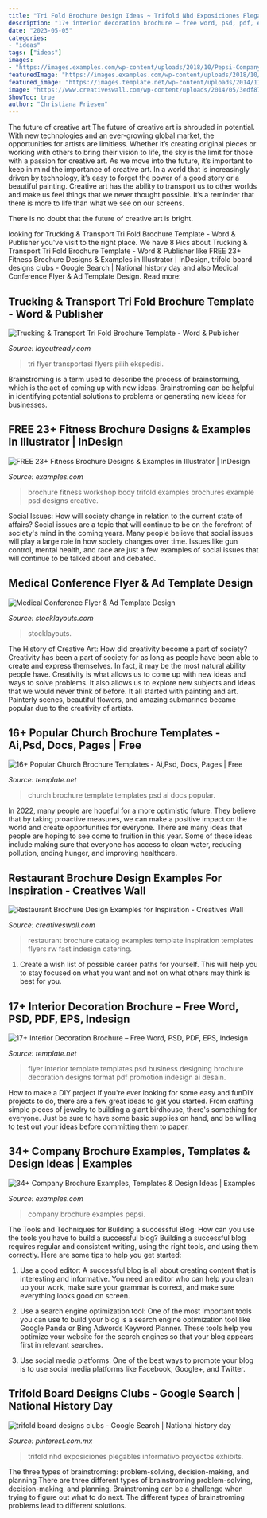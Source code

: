 ```yaml
---
title: "Tri Fold Brochure Design Ideas ~ Trifold Nhd Exposiciones Plegables Informativo Proyectos Exhibits"
description: "17+ interior decoration brochure – free word, psd, pdf, eps, indesign"
date: "2023-05-05"
categories:
- "ideas"
tags: ["ideas"]
images:
- "https://images.examples.com/wp-content/uploads/2018/10/Pepsi-Company-Brochure.jpg"
featuredImage: "https://images.examples.com/wp-content/uploads/2018/10/Pepsi-Company-Brochure.jpg"
featured_image: "https://images.template.net/wp-content/uploads/2014/11/26130407/Interior-Design-Flyer-Template.jpg"
image: "https://www.creativeswall.com/wp-content/uploads/2014/05/3edf875d3de7eaf5253220d6db156d76-d6ksq76-e1399309865675.jpg"
ShowToc: true
author: "Christiana Friesen"
---
```



The future of creative art
The future of creative art is shrouded in potential. With new technologies and an ever-growing global market, the opportunities for artists are limitless. Whether it’s creating original pieces or working with others to bring their vision to life, the sky is the limit for those with a passion for creative art.
As we move into the future, it’s important to keep in mind the importance of creative art. In a world that is increasingly driven by technology, it’s easy to forget the power of a good story or a beautiful painting. Creative art has the ability to transport us to other worlds and make us feel things that we never thought possible. It’s a reminder that there is more to life than what we see on our screens.

There is no doubt that the future of creative art is bright.

	

		
looking for Trucking &amp; Transport Tri Fold Brochure Template - Word &amp; Publisher you've visit to the right place. We have 8 Pics about Trucking &amp; Transport Tri Fold Brochure Template - Word &amp; Publisher like FREE 23+ Fitness Brochure Designs &amp; Examples in Illustrator | InDesign, trifold board designs clubs - Google Search | National history day and also Medical Conference Flyer &amp; Ad Template Design. Read more:
		
    
## Trucking &amp; Transport Tri Fold Brochure Template - Word &amp; Publisher

<img loading=lazy src="https://www.layoutready.com/images/superviews/AT0022301D-S.jpg" onerror="this.onerror=null;this.src='https://tse1.mm.bing.net/th?id=OIP.oZ8F46AFobi_85vg3nAt_wHaEl&amp;pid=15.1';" alt="Trucking &amp; Transport Tri Fold Brochure Template - Word &amp; Publisher">

_Source: layoutready.com_

>tri flyer transportasi flyers pilih ekspedisi. 

	

Brainstroming is a term used to describe the process of brainstorming, which is the act of coming up with new ideas. Brainstroming can be helpful in identifying potential solutions to problems or generating new ideas for businesses.

    
## FREE 23+ Fitness Brochure Designs &amp; Examples In Illustrator | InDesign

<img loading=lazy src="https://images.examples.com/wp-content/uploads/2017/04/Body-Fitness-Brochure.jpg" onerror="this.onerror=null;this.src='https://tse3.mm.bing.net/th?id=OIP.hIQugOyl45ajlmEmMcbttgHaE6&amp;pid=15.1';" alt="FREE 23+ Fitness Brochure Designs &amp; Examples in Illustrator | InDesign">

_Source: examples.com_

>brochure fitness workshop body trifold examples brochures example psd designs creative. 

	

Social Issues: How will society change in relation to the current state of affairs?
Social issues are a topic that will continue to be on the forefront of society's mind in the coming years. Many people believe that social issues will play a large role in how society changes over time. Issues like gun control, mental health, and race are just a few examples of social issues that will continue to be talked about and debated.

    
## Medical Conference Flyer &amp; Ad Template Design

<img loading=lazy src="https://www.stocklayouts.com/images/superviews/MD0350701-S.jpg" onerror="this.onerror=null;this.src='https://tse3.mm.bing.net/th?id=OIP.mPQ7EGQtdjZ6uIN6anlYCQHaEl&amp;pid=15.1';" alt="Medical Conference Flyer &amp; Ad Template Design">

_Source: stocklayouts.com_

>stocklayouts. 

	

The History of Creative Art: How did creativity become a part of society?
Creativity has been a part of society for as long as people have been able to create and express themselves. In fact, it may be the most natural ability people have. Creativity is what allows us to come up with new ideas and ways to solve problems. It also allows us to explore new subjects and ideas that we would never think of before. It all started with painting and art. Painterly scenes, beautiful flowers, and amazing submarines became popular due to the creativity of artists.

    
## 16+ Popular Church Brochure Templates - Ai,Psd, Docs, Pages | Free

<img loading=lazy src="https://images.template.net/wp-content/uploads/2015/06/10053215/Church-A4-Brochure.jpg" onerror="this.onerror=null;this.src='https://tse2.mm.bing.net/th?id=OIP.XCivMPlE5lyzjvrvhO5PCAHaHG&amp;pid=15.1';" alt="16+ Popular Church Brochure Templates - Ai,Psd, Docs, Pages | Free">

_Source: template.net_

>church brochure template templates psd ai docs popular. 

	

In 2022, many people are hopeful for a more optimistic future. They believe that by taking proactive measures, we can make a positive impact on the world and create opportunities for everyone. There are many ideas that people are hoping to see come to fruition in this year. Some of these ideas include making sure that everyone has access to clean water, reducing pollution, ending hunger, and improving healthcare.

    
## Restaurant Brochure Design Examples For Inspiration - Creatives Wall

<img loading=lazy src="https://www.creativeswall.com/wp-content/uploads/2014/05/3edf875d3de7eaf5253220d6db156d76-d6ksq76-e1399309865675.jpg" onerror="this.onerror=null;this.src='https://tse1.mm.bing.net/th?id=OIP.ZFzCyr8JXnBPcDrFp59I2wHaFj&amp;pid=15.1';" alt="Restaurant Brochure Design Examples for Inspiration - Creatives Wall">

_Source: creativeswall.com_

>restaurant brochure catalog examples template inspiration templates flyers rw fast indesign catering. 

	

1. Create a wish list of possible career paths for yourself. This will help you to stay focused on what you want and not on what others may think is best for you. 

    
## 17+ Interior Decoration Brochure – Free Word, PSD, PDF, EPS, Indesign

<img loading=lazy src="https://images.template.net/wp-content/uploads/2014/11/26130407/Interior-Design-Flyer-Template.jpg" onerror="this.onerror=null;this.src='https://tse2.mm.bing.net/th?id=OIP.4FJSJRJgUvN-DiUGQUtlQQHaKs&amp;pid=15.1';" alt="17+ Interior Decoration Brochure – Free Word, PSD, PDF, EPS, Indesign">

_Source: template.net_

>flyer interior template templates psd business designing brochure decoration designs format pdf promotion indesign ai desain. 

	

How to make a DIY project
If you're ever looking for some easy and funDIY projects to do, there are a few great ideas to get you started. From crafting simple pieces of jewelry to building a giant birdhouse, there's something for everyone. Just be sure to have some basic supplies on hand, and be willing to test out your ideas before committing them to paper.

    
## 34+ Company Brochure Examples, Templates &amp; Design Ideas | Examples

<img loading=lazy src="https://images.examples.com/wp-content/uploads/2018/10/Pepsi-Company-Brochure.jpg" onerror="this.onerror=null;this.src='https://tse3.mm.bing.net/th?id=OIP.aNaw7ysIsN5A9XoQoBsncAHaLH&amp;pid=15.1';" alt="34+ Company Brochure Examples, Templates &amp; Design Ideas | Examples">

_Source: examples.com_

>company brochure examples pepsi. 

	

The Tools and Techniques for Building a successful Blog: How can you use the tools you have to build a successful blog?
Building a successful blog requires regular and consistent writing, using the right tools, and using them correctly. Here are some tips to help you get started:
1. Use a good editor: A successful blog is all about creating content that is interesting and informative. You need an editor who can help you clean up your work, make sure your grammar is correct, and make sure everything looks good on screen.

2. Use a search engine optimization tool: One of the most important tools you can use to build your blog is a search engine optimization tool like Google Panda or Bing Adwords Keyword Planner. These tools help you optimize your website for the search engines so that your blog appears first in relevant searches.

3. Use social media platforms: One of the best ways to promote your blog is to use social media platforms like Facebook, Google+, and Twitter.

    
## Trifold Board Designs Clubs - Google Search | National History Day

<img loading=lazy src="https://i.pinimg.com/originals/97/5f/26/975f265358976dcb246161fca842027d.jpg" onerror="this.onerror=null;this.src='https://tse1.mm.bing.net/th?id=OIP.RCHd0MLkOJVPZVMRq3VzmQHaJ3&amp;pid=15.1';" alt="trifold board designs clubs - Google Search | National history day">

_Source: pinterest.com.mx_

>trifold nhd exposiciones plegables informativo proyectos exhibits. 

	

The three types of brainstroming: problem-solving, decision-making, and planning
There are three different types of brainstroming problem-solving, decision-making, and planning. Brainstroming can be a challenge when trying to figure out what to do next. The different types of brainstroming problems lead to different solutions.

